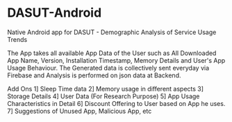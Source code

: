 # DASUT-Android
Native Android app for DASUT - Demographic Analysis of Service Usage Trends

The App takes all available App Data of the User such as All Downloaded App Name, Version, Installation Timestamp, Memory Details and User's App Usage Behaviour.
The Generated data is collectively sent everyday via Firebase and Analysis is performed on json data at Backend.


Add Ons
1] Sleep Time data
2] Memory usage in different aspects
3] Storage Details
4] User Data (For Research Purpose)
5] App Usage Characteristics in Detail
6] Discount Offering to User based on App he uses.
7] Suggestions of Unused App, Malicious App, etc
